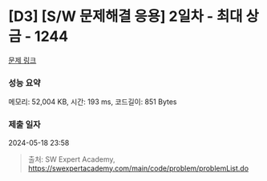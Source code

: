 # [D3] [S/W 문제해결 응용] 2일차 - 최대 상금 - 1244 

[문제 링크](https://swexpertacademy.com/main/code/problem/problemDetail.do?contestProbId=AV15Khn6AN0CFAYD) 

### 성능 요약

메모리: 52,004 KB, 시간: 193 ms, 코드길이: 851 Bytes

### 제출 일자

2024-05-18 23:58



> 출처: SW Expert Academy, https://swexpertacademy.com/main/code/problem/problemList.do